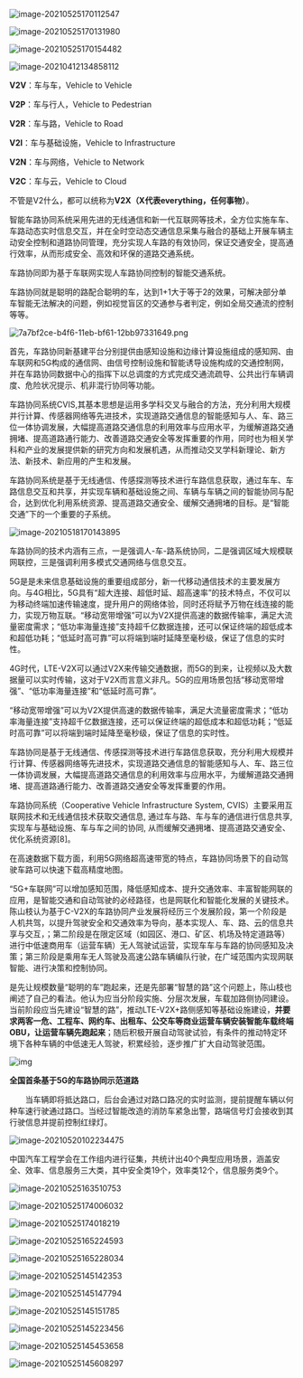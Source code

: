 ![image-20210525170112547](https://gitee.com/AiShiYuShiJiePingXing/img/raw/master/img/image-20210525170112547.png)

![image-20210525170131980](https://gitee.com/AiShiYuShiJiePingXing/img/raw/master/img/image-20210525170131980.png)

![image-20210525170154482](https://gitee.com/AiShiYuShiJiePingXing/img/raw/master/img/image-20210525170154482.png)

![image-20210412134858112](https://gitee.com/AiShiYuShiJiePingXing/img/raw/master/img/image-20210412134858112.png)



**V2V**：车与车，Vehicle to Vehicle

**V2P**：车与行人，Vehicle to Pedestrian

**V2R**：车与路，Vehicle to Road

**V2I**：车与基础设施，Vehicle to Infrastructure

**V2N**：车与网络，Vehicle to Network

**V2C**：车与云，Vehicle to Cloud



不管是V2什么，都可以统称为**V2X（X代表everything，任何事物）**。





智能车路协同系统采用先进的无线通信和新一代互联网等技术，全方位实施车车、车路动态实时信息交互，并在全时空动态交通信息采集与融合的基础上开展车辆主动安全控制和道路协同管理，充分实现人车路的有效协同，保证交通安全，提高通行效率，从而形成安全、高效和环保的道路交通系统。



车路协同即为基于车联网实现人车路协同控制的智能交通系统。

车路协同就是聪明的路配合聪明的车，达到1+1大于等于2的效果，可解决部分单车智能无法解决的问题，例如视觉盲区的交通参与者判定，例如全局交通流的控制等等。

![7a7bf2ce-b4f6-11eb-bf61-12bb97331649.png](https://file.elecfans.com/web1/M00/EF/47/o4YBAGCiBAGAYHLTAAJx8Cd-BAk235.png)

首先，车路协同新基建平台分别提供由感知设施和边缘计算设施组成的感知网、由车联网和5G构成的通信网、由信号控制设施和智能诱导设施构成的交通控制网，并在车路协同数据中心的指挥下以总调度的方式完成交通流疏导、公共出行车辆调度、危险状况提示、机非混行协同等功能。

车路协同系统CVIS,其基本思想是运用多学科交叉与融合的方法，充分利用大规模并行计算、传感器网络等先进技术，实现道路交通信息的智能感知与人、车、路三位一体协调发展，大幅提高道路交通信息的利用效率与应用水平，为缓解道路交通拥堵、提高道路通行能力、改善道路交通安全等发挥重要的作用，同时也为相关学科和产业的发展提供新的研究方向和发展机遇，从而推动交叉学科新理论、新方法、新技术、新应用的产生和发展。

车路协同系统是基于无线通信、传感探测等技术进行车路信息获取，通过车车、车路信息交互和共享，并实现车辆和基础设施之间、车辆与车辆之间的智能协同与配合，达到优化利用系统资源、提高道路交通安全、缓解交通拥堵的目标。是“智能交通”下的一个重要的子系统。

![image-20210518170143895](https://gitee.com/AiShiYuShiJiePingXing/img/raw/master/img/image-20210518170143895.png)

车路协同的技术内涵有三点，一是强调人-车-路系统协同，二是强调区域大规模联网联控，三是强调利用多模式交通网络与信息交互。



5G是是未来信息基础设施的重要组成部分，新一代移动通信技术的主要发展方向。与4G相比，5G具有“超大连接、超低时延、超高速率”的技术特点，不仅可以为移动终端加速传输速度，提升用户的网络体验，同时还将赋予万物在线连接的能力，实现万物互联。“移动宽带增强”可以为V2X提供高速的数据传输率，满足大流量密度需求；“低功率海量连接”支持超千亿数据连接，还可以保证终端的超低成本和超低功耗；“低延时高可靠”可以将端到端时延降至毫秒级，保证了信息的实时性。



4G时代，LTE-V2X可以通过V2X来传输交通数据，而5G的到来，让视频以及大数据量可以实时传输，这对于V2X而言意义非凡。5G的应用场景包括“移动宽带增强”、“低功率海量连接”和“低延时高可靠”。

“移动宽带增强”可以为V2X提供高速的数据传输率，满足大流量密度需求；“低功率海量连接”支持超千亿数据连接，还可以保证终端的超低成本和超低功耗；“低延时高可靠”可以将端到端时延降至毫秒级，保证了信息的实时性。



车路协同是基于无线通信、传感探测等技术进行车路信息获取，充分利用大规模并行计算、传感器网络等先进技术，实现道路交通信息的智能感知与人、车、路三位一体协调发展，大幅提高道路交通信息的利用效率与应用水平，为缓解道路交通拥堵、提高道路通行能力、改善道路交通安全等发挥重要的作用。

车路协同系统（Cooperative Vehicle Infrastructure System, CVIS）主要采用互联网技术和无线通信技术获取交通信息, 通过车与路、车与车的通信进行信息共享, 实现车与基础设施、车与车之间的协同, 从而缓解交通拥堵、提高道路交通安全、优化系统资源[8]。



在高速数据下载方面，利用5G网络超高速带宽的特点，车路协同场景下的自动驾驶车路可以快速下载高精度地图。

 “5G+车联网”可以增加感知范围，降低感知成本、提升交通效率、丰富智能网联的应用，是智能交通和自动驾驶的必经路径，也是网联化和智能化发展的关键技术。陈山枝认为基于C-V2X的车路协同产业发展将经历三个发展阶段，第一个阶段是人机共驾，以提升驾驶安全和交通效率为导向，基本实现人、车、路、云的信息共享与交互，；第二阶段是在限定区域（如园区、港口、矿区、机场及特定道路等）进行中低速商用车（运营车辆）无人驾驶试运营，实现车车与车路的协同感知及决策；第三阶段是乘用车无人驾驶及高速公路车辆编队行驶，在广域范围内实现网联智能、进行决策和控制协同。



是先让规模数量“聪明的车”跑起来，还是先部署“智慧的路”这个问题上，陈山枝也阐述了自己的看法。他认为应当分阶段实施、分层次发展，车载加路侧协同建设。当前阶段应当先建设“智慧的路”，推动LTE-V2X+路侧感知等基础设施建设，**并要求两客一危、工程车、网约车、出租车、公交车等商业运营车辆安装智能车载终端OBU，让运营车辆先跑起来**；随后积极开展自动驾驶试验，有条件的推动特定环境下各种车辆的中低速无人驾驶，积累经验，逐步推广扩大自动驾驶范围。







![img](https://www.chinabuses.com/uploadfile/2020/0605/20200605085339407.jpg)

**全国首条基于5G的车路协同示范道路**

　　当车辆即将抵达路口，后台会通过对路口路况的实时监测，提前提醒车辆以何种车速行驶通过路口。当经过智能改造的消防车紧急出警，路端信号灯会接收到其行驶信息并提前控制红绿灯。



![image-20210520102234475](https://gitee.com/AiShiYuShiJiePingXing/img/raw/master/img/image-20210520102234475.png)



中国汽车工程学会在工作组内进行征集，共统计出40个典型应用场景，涵盖安全、效率、信息服务三大类，其中安全类19个，效率类12个，信息服务类9个。



![image-20210525163510753](https://gitee.com/AiShiYuShiJiePingXing/img/raw/master/img/image-20210525163510753.png)



![image-20210525174006032](https://gitee.com/AiShiYuShiJiePingXing/img/raw/master/img/image-20210525174006032.png)

![image-20210525174018219](https://gitee.com/AiShiYuShiJiePingXing/img/raw/master/img/image-20210525174018219.png)

![image-20210525165224593](https://gitee.com/AiShiYuShiJiePingXing/img/raw/master/img/image-20210525165224593.png)

![image-20210525165228034](https://gitee.com/AiShiYuShiJiePingXing/img/raw/master/img/image-20210525165228034.png)

![image-20210525145142353](https://gitee.com/AiShiYuShiJiePingXing/img/raw/master/img/image-20210525145142353.png)

![image-20210525145147794](https://gitee.com/AiShiYuShiJiePingXing/img/raw/master/img/image-20210525145147794.png)

![image-20210525145151785](https://gitee.com/AiShiYuShiJiePingXing/img/raw/master/img/image-20210525145151785.png)

![image-20210525145223456](https://gitee.com/AiShiYuShiJiePingXing/img/raw/master/img/image-20210525145223456.png)

![image-20210525145453658](https://gitee.com/AiShiYuShiJiePingXing/img/raw/master/img/image-20210525145453658.png)

![image-20210525145608297](https://gitee.com/AiShiYuShiJiePingXing/img/raw/master/img/image-20210525145608297.png)